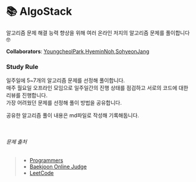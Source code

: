 # 📚 AlgoStack

알고리즘 문제 해결 능력 향상을 위해 여러 온라인 저지의 알고리즘 문제를 풀이합니다 🤓  

**Collaborators**: [YoungcheolPark](https://github.com/dudcheol),[HyeminNoh](https://github.com/hyeminnoh),[SohyeonJang](https://github.com/shjang1013)

### Study Rule

일주일에 5~7개의 알고리즘 문제를 선정해 풀이합니다.  
매주 월요일 오프라인 모임으로 일주일간의 진행 상태를 점검하고 서로의 코드에 대한 리뷰를 진행합니다.  
가장 어려웠던 문제를 선정해 풀이 방법을 공유합니다.  

공유한 알고리즘 풀이 내용은 md파일로 작성해 기록해둡니다.  

<br>

###### 문제 출처
> - [Programmers](https://programmers.co.kr/learn/challenges)    
> - [Baekjoon Online Judge](https://www.acmicpc.net/)  
> - [LeetCode](https://leetcode.com/problemset/all/)  